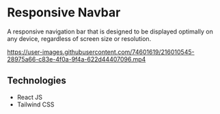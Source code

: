 # Responsive Navbar

A responsive navigation bar that is designed to be displayed optimally on any device, regardless of screen size or resolution.

https://user-images.githubusercontent.com/74601619/216010545-28975a66-c83e-4f0a-9f4a-622d44407096.mp4


## Technologies

* React JS 
* Tailwind CSS
